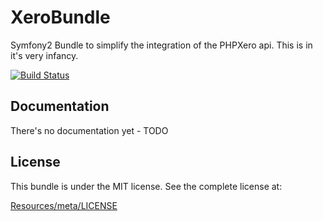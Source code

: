 # XeroBundle
Symfony2 Bundle to simplify the integration of the PHPXero api. This is in it's very infancy.

[![Build Status](https://travis-ci.org/jarobe42/XeroBundle.svg?branch=master)](https://travis-ci.org/jarobe42/XeroBundle)

## Documentation
There's no documentation yet - TODO

## License

This bundle is under the MIT license. See the complete license at:

[Resources/meta/LICENSE](https://github.com/jarobe/XeroBundle/blob/master/Resources/meta/LICENSE)
